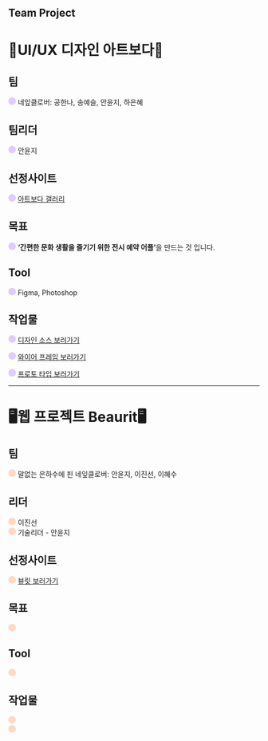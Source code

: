 ## Team Project  
# <h1>📱UI/UX 디자인 아트보다📱</h1>  

## 팀
![보라원](1.UI,UX디자인-artboda팀프로젝트/images/purple-circle.png) 네잎클로버: 공한나, 송예슬, 안윤지, 하은혜
## 팀리더
![보라원](1.UI,UX디자인-artboda팀프로젝트/images/purple-circle.png) 안윤지

## 선정사이트
![보라원](1.UI,UX디자인-artboda팀프로젝트/images/purple-circle.png) [아트보다 갤러리](https://www.artbodagallery.com/)

## 목표
![보라원](1.UI,UX디자인-artboda팀프로젝트/images/purple-circle.png)  <strong>‘간편한 문화 생활을 즐기기 위한 전시 예약 어플’</strong>을 만드는 것 입니다.

## Tool
![보라원](1.UI,UX디자인-artboda팀프로젝트/images/purple-circle.png) Figma, Photoshop

## 작업물
![보라원](1.UI,UX디자인-artboda팀프로젝트/images/purple-circle.png) [디자인 소스 보러가기](https://www.figma.com/design/6BDxDXycL2p5GzuZ5MmI5O/%EB%84%A4%EC%9E%8E%ED%81%B4%EB%A1%9C%EB%B2%84-%2F-UIUX-%EB%A6%AC%EB%94%94%EC%9E%90%EC%9D%B8-%ED%8C%80-%ED%94%84%EB%A1%9C%EC%A0%9D%ED%8A%B8?node-id=1-2&t=pEUSJYLdNzGhj8LX-0)  

![보라원](1.UI,UX디자인-artboda팀프로젝트/images/purple-circle.png) [와이어 프레임 보러가기](https://www.figma.com/design/6BDxDXycL2p5GzuZ5MmI5O/%EB%84%A4%EC%9E%8E%ED%81%B4%EB%A1%9C%EB%B2%84-%2F-UIUX-%EB%A6%AC%EB%94%94%EC%9E%90%EC%9D%B8-%ED%8C%80-%ED%94%84%EB%A1%9C%EC%A0%9D%ED%8A%B8?node-id=1-3&t=pEUSJYLdNzGhj8LX-0)  

![보라원](1.UI,UX디자인-artboda팀프로젝트/images/purple-circle.png) [프로토 타입 보러가기](https://www.figma.com/proto/TS2cOHTraHXX1VZnR3TV4H/%EB%84%A4%EC%9E%8E%ED%81%B4%EB%A1%9C%EB%B2%84%2F-%EC%95%84%ED%8A%B8%EB%B3%B4%EB%8B%A4-%ED%94%84%EB%A1%9C%ED%86%A0%ED%83%80%EC%9E%85?node-id=4-7150&t=nDtP7HahBkgzNBoo-0&scaling=min-zoom&content-scaling=fixed&page-id=0%3A1)


- - - -   

# <h1>🖥️웹 프로젝트 Beaurit🖥️</h1>

## 팀
![오렌지 원](1.UI,UX디자인-artboda팀프로젝트/images/orange-circle.png) 말없는 은하수에 핀 네잎클로버: 안윤지, 이진선, 이혜수

## 리더
![오렌지 원](1.UI,UX디자인-artboda팀프로젝트/images/orange-circle.png) 이진선  
![오렌지 원](1.UI,UX디자인-artboda팀프로젝트/images/orange-circle.png) 기술리더 - 안윤지

## 선정사이트
![오렌지 원](1.UI,UX디자인-artboda팀프로젝트/images/orange-circle.png) [뷰릿 보러가기](https://beaurit.net/)  

## 목표
![오렌지 원](1.UI,UX디자인-artboda팀프로젝트/images/orange-circle.png)

## Tool
![오렌지 원](1.UI,UX디자인-artboda팀프로젝트/images/orange-circle.png)

## 작업물
![오렌지 원](1.UI,UX디자인-artboda팀프로젝트/images/orange-circle.png)  
![오렌지 원](1.UI,UX디자인-artboda팀프로젝트/images/orange-circle.png)
